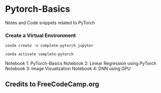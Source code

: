 # Pytorch-Basics
Notes and Code snippets related to PyTorch

### Create a Virtual Environment

```
conda create -n complete-pytorch jupyter
```

```
conda activate complete-pytorch
```

Notebook 1: PyTorch-Basics
Notebook 2: Linear Regression using PyTorch
Notebook 3: Image Visualization
Notebook 4: DNN using GPU

## Credits to FreeCodeCamp.org

